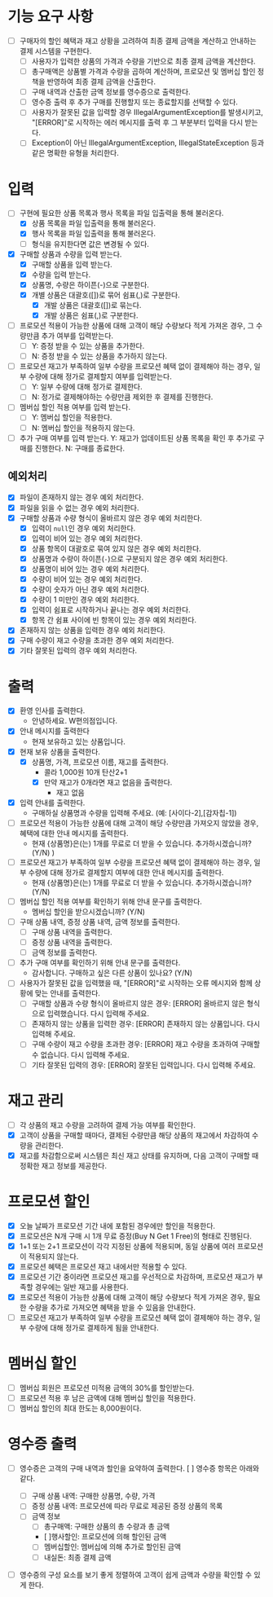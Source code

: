 # 기능 요구 사항
- [ ] 구매자의 할인 혜택과 재고 상황을 고려하여 최종 결제 금액을 계산하고 안내하는 결제 시스템을 구현한다.
  - [ ] 사용자가 입력한 상품의 가격과 수량을 기반으로 최종 결제 금액을 계산한다.
  - [ ] 총구매액은 상품별 가격과 수량을 곱하여 계산하며, 프로모션 및 멤버십 할인 정책을 반영하여 최종 결제 금액을 산출한다.
  - [ ] 구매 내역과 산출한 금액 정보를 영수증으로 출력한다.
  - [ ] 영수증 출력 후 추가 구매를 진행할지 또는 종료할지를 선택할 수 있다.
  - [ ] 사용자가 잘못된 값을 입력할 경우 IllegalArgumentException를 발생시키고, "[ERROR]"로 시작하는 에러 메시지를 출력 후 그 부분부터 입력을 다시 받는다. 
  - [ ] Exception이 아닌 IllegalArgumentException, IllegalStateException 등과 같은 명확한 유형을 처리한다.

# 입력

- [ ] 구현에 필요한 상품 목록과 행사 목록을 파일 입출력을 통해 불러온다.
  - [x] 상품 목록을 파일 입출력을 통해 불러온다.
  - [x] 행사 목록을 파일 입출력을 통해 불러온다.
  - [ ] 형식을 유지한다면 값은 변경될 수 있다.
- [x] 구매할 상품과 수량을 입력 받는다.
  - [x] 구매할 상품을 입력 받는다.
  - [x] 수량을 입력 받는다.
  - [x] 상품명, 수량은 하이픈(-)으로 구분한다.
  - [x] 개별 상품은 대괄호([])로 묶어 쉼표(,)로 구분한다. 
    - [x] 개발 상품은 대괄호([])로 묶는다.
    - [x] 개발 상품은 쉼표(,)로 구분한다.
- [ ] 프로모션 적용이 가능한 상품에 대해 고객이 해당 수량보다 적게 가져온 경우, 그 수량만큼 추가 여부를 입력받는다.
  - [ ] Y: 증정 받을 수 있는 상품을 추가한다.
  - [ ] N: 증정 받을 수 있는 상품을 추가하지 않는다.
- [ ] 프로모션 재고가 부족하여 일부 수량을 프로모션 혜택 없이 결제해야 하는 경우, 일부 수량에 대해 정가로 결제할지 여부를 입력받는다.
  - [ ] Y: 일부 수량에 대해 정가로 결제한다.
  - [ ] N: 정가로 결제해야하는 수량만큼 제외한 후 결제를 진행한다.
- [ ] 멤버십 할인 적용 여부를 입력 받는다.
  - [ ] Y: 멤버십 할인을 적용한다.
  - [ ] N: 멤버십 할인을 적용하지 않는다.
- [ ] 추가 구매 여부를 입력 받는다.
    Y: 재고가 업데이트된 상품 목록을 확인 후 추가로 구매를 진행한다.
    N: 구매를 종료한다.

## 예외처리
- [x] 파일이 존재하지 않는 경우 예외 처리한다.
- [x] 파일을 읽을 수 없는 경우 예외 처리한다.
- [x] 구매할 상품과 수량 형식이 올바르지 않은 경우 예외 처리한다.
  - [x] 입력이 `null`인 경우 예외 처리한다.
  - [x] 입력이 비어 있는 경우 예외 처리한다.
  - [x] 상품 항목이 대괄호로 묶여 있지 않은 경우 예외 처리한다.
  - [x] 상품명과 수량이 하이픈(`-`)으로 구분되지 않은 경우 예외 처리한다.
  - [x] 상품명이 비어 있는 경우 예외 처리한다.
  - [x] 수량이 비어 있는 경우 예외 처리한다.
  - [x] 수량이 숫자가 아닌 경우 예외 처리한다.
  - [x] 수량이 1 미만인 경우 예외 처리한다.
  - [x] 입력이 쉼표로 시작하거나 끝나는 경우 예외 처리한다.
  - [x] 항목 간 쉼표 사이에 빈 항목이 있는 경우 예외 처리한다.
- [x] 존재하지 않는 상품을 입력한 경우 예외 처리한다.
- [x] 구매 수량이 재고 수량을 초과한 경우 예외 처리한다.
- [x] 기타 잘못된 입력의 경우 예외 처리한다.

# 출력
- [x] 환영 인사를 출력한다. 
  - 안녕하세요. W편의점입니다.
- [x] 안내 메시지를 출력한다 
  - 현재 보유하고 있는 상품입니다.
- [x] 현재 보유 상품을 출력한다.
  - [x] 상품명, 가격, 프로모션 이름, 재고를 출력한다. 
    - 콜라 1,000원 10개 탄산2+1 
    - [x] 만약 재고가 0개라면 재고 없음을 출력한다.
      - 재고 없음
- [x] 입력 안내를 출력한다. 
  - 구매하실 상품명과 수량을 입력해 주세요. (예: [사이다-2],[감자칩-1])
- [ ] 프로모션 적용이 가능한 상품에 대해 고객이 해당 수량만큼 가져오지 않았을 경우, 혜택에 대한 안내 메시지를 출력한다.
  - 현재 {상품명}은(는) 1개를 무료로 더 받을 수 있습니다. 추가하시겠습니까? (Y/N) )
- [ ] 프로모션 재고가 부족하여 일부 수량을 프로모션 혜택 없이 결제해야 하는 경우, 일부 수량에 대해 정가로 결제할지 여부에 대한 안내 메시지를 출력한다.
  - 현재 {상품명}은(는) 1개를 무료로 더 받을 수 있습니다. 추가하시겠습니까? (Y/N)
- [ ] 멤버십 할인 적용 여부를 확인하기 위해 안내 문구를 출력한다.
  - 멤버십 할인을 받으시겠습니까? (Y/N)
- [ ] 구매 상품 내역, 증정 상품 내역, 금액 정보를 출력한다.
  - [ ] 구매 상품 내역을 출력한다.
  - [ ] 증정 상품 내역을 출력한다.
  - [ ] 금액 정보를 출력한다.
- [ ] 추가 구매 여부를 확인하기 위해 안내 문구를 출력한다.
  - 감사합니다. 구매하고 싶은 다른 상품이 있나요? (Y/N)
- [ ] 사용자가 잘못된 값을 입력했을 때, "[ERROR]"로 시작하는 오류 메시지와 함께 상황에 맞는 안내를 출력한다.
  - [ ] 구매할 상품과 수량 형식이 올바르지 않은 경우: [ERROR] 올바르지 않은 형식으로 입력했습니다. 다시 입력해 주세요.
  - [ ] 존재하지 않는 상품을 입력한 경우: [ERROR] 존재하지 않는 상품입니다. 다시 입력해 주세요.
  - [ ] 구매 수량이 재고 수량을 초과한 경우: [ERROR] 재고 수량을 초과하여 구매할 수 없습니다. 다시 입력해 주세요.
  - [ ] 기타 잘못된 입력의 경우: [ERROR] 잘못된 입력입니다. 다시 입력해 주세요.

# 재고 관리

- [ ] 각 상품의 재고 수량을 고려하여 결제 가능 여부를 확인한다.
- [x] 고객이 상품을 구매할 때마다, 결제된 수량만큼 해당 상품의 재고에서 차감하여 수량을 관리한다.
- [x] 재고를 차감함으로써 시스템은 최신 재고 상태를 유지하며, 다음 고객이 구매할 때 정확한 재고 정보를 제공한다.

# 프로모션 할인

- [x] 오늘 날짜가 프로모션 기간 내에 포함된 경우에만 할인을 적용한다.
- [x] 프로모션은 N개 구매 시 1개 무료 증정(Buy N Get 1 Free)의 형태로 진행된다.
- [x] 1+1 또는 2+1 프로모션이 각각 지정된 상품에 적용되며, 동일 상품에 여러 프로모션이 적용되지 않는다.
- [x] 프로모션 혜택은 프로모션 재고 내에서만 적용할 수 있다.
- [x] 프로모션 기간 중이라면 프로모션 재고를 우선적으로 차감하며, 프로모션 재고가 부족할 경우에는 일반 재고를 사용한다.
- [x] 프로모션 적용이 가능한 상품에 대해 고객이 해당 수량보다 적게 가져온 경우, 필요한 수량을 추가로 가져오면 혜택을 받을 수 있음을 안내한다.
- [ ] 프로모션 재고가 부족하여 일부 수량을 프로모션 혜택 없이 결제해야 하는 경우, 일부 수량에 대해 정가로 결제하게 됨을 안내한다.

# 멤버십 할인
- [ ] 멤버십 회원은 프로모션 미적용 금액의 30%를 할인받는다.
- [ ] 프로모션 적용 후 남은 금액에 대해 멤버십 할인을 적용한다.
- [ ] 멤버십 할인의 최대 한도는 8,000원이다.

# 영수증 출력
- [ ] 영수증은 고객의 구매 내역과 할인을 요약하여 출력한다. 
[ ] 영수증 항목은 아래와 같다. 
  - [ ] 구매 상품 내역: 구매한 상품명, 수량, 가격 
  - [ ] 증정 상품 내역: 프로모션에 따라 무료로 제공된 증정 상품의 목록
  - [ ] 금액 정보 
    - [ ] 총구매액: 구매한 상품의 총 수량과 총 금액
    - [ ]행사할인: 프로모션에 의해 할인된 금액
    - [ ] 멤버십할인: 멤버십에 의해 추가로 할인된 금액
    - [ ] 내실돈: 최종 결제 금액
- [ ] 영수증의 구성 요소를 보기 좋게 정렬하여 고객이 쉽게 금액과 수량을 확인할 수 있게 한다.






